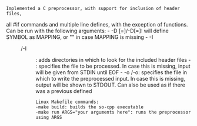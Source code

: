 
	Implemented a C preprocessor, with support for inclusion of header files, 
all #if commands and multiple line defines, with the exception of functions.
	Can be run with the following arguments:
	- -D <SYMBOL>[=<MAPPING>]/-D<SYMBOL>[=<MAPPING>]: will define SYMBOL as
		MAPPING, or "" in case MAPPING is missing
	- -I <DIR>/-I<DIR>: adds directories in which to look for the included
		header files
	- <INFILE>: specifies the file to be processed. In case this is missing,
		input will be given from STDIN until EOF
	- -o <OUTFILE>/-o<OUTFILE>: specifies the file in which to write the 
		preprocessed input. In case this is missing, output will be shown to
		STDOUT. Can also be used as <OUTFILE> if there was a previous <INFILE>
		defined

	Linux Makefile commands:
	-make build: builds the so-cpp executable
	-make run ARGS="your arguments here": runs the preprocessor using ARGS
	